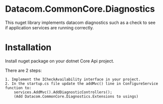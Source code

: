 ﻿# Datacom.CommonCore.Diagnostics

This nuget library implements datacom diagnostics such as a 
check to see if application services are running correctly.

# Installation
Install nuget package on your dotnet Core Api project.

There are 2 steps:

    1. Implement the ICheckAvailability interface in your project.
    2. In the startup.cs file update the addMvc() line in ConfigureService function to:
        services.AddMvc().AddDiagnosticControllers();
        (Add Datacom.CommonCore.Diagnostics.Extensions to usings)